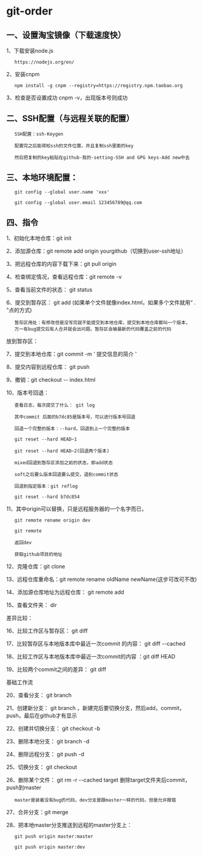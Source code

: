 # git-order

## 一、设置淘宝镜像（下载速度快）

1、下载安装node.js

       https://nodejs.org/en/

2、安装cnpm

       npm install -g cnpm --registry=https://registry.npm.taobao.org

3、检查是否设置成功 cnpm -v，出现版本号则成功

## 二、SSH配置（与远程关联的配置）

       SSH配置：ssh-Keygen

       配置完之后能得知ssh的文件位置，并且复制ssh里面的key

       然后把复制的key粘贴在github-我的-setting-SSH and GPG keys-Add new中去

## 三、本地环境配置：

       git config --global user.name 'xxx'

       git config --global user.email 123456789@qq.com

## 四、指令

1、初始化本地仓库：git init

2、添加源仓库：git remote add origin yourgithub（切换到user-ssh地址）

3、把远程仓库的内容下载下来：git pull origin

4、检查绑定情况，查看远程仓库：git remote -v

5、查看当前文件的状态： git status

6、提交到暂存区： git add (如果单个文件就像index.html，如果多个文件就用“ . ”点的方式)

       暂存区用处：有修改但是没写完就不能提交到本地仓库，提交到本地仓库都叫一个版本，
	   万一有bug提交后有人合并就会出问题。暂存区会被最新的代码覆盖之前的代码

	   
放到暂存区：

7、提交到本地仓库：git commit -m ' 提交信息的简介 '

8、提交内容到远程仓库： git push

9、撤销：git checkout -- index.html

10、版本号回退：

       查看日志，每次提交了什么： git log

       其中commit 后面的b7dc85是版本号，可以进行版本号回退

       回退一个完整的版本：--hard，回退到上一个完整的版本

       git reset --hard HEAD~1

       git reset --hard HEAD~2(回退两个版本)

       mixed回退到暂存区添加之前的状态，即add状态

       soft之后要么版本回退要么提交，退到commit状态

       回退到指定版本：git reflog

       git reset --hard b7dc854

11、其中origin可以替换，只是远程服务器的一个名字而已，

       git remote rename origin dev

       git remote

       返回dev

       获取github项目的地址

12、克隆仓库：git clone

13、远程仓库重命名：git remote rename oldName newName(这步可改可不改)

14、添加源仓库地址为远程仓库： git remote add

15、查看文件夹： dir



差异比较：

16、比较工作区与暂存区： git diff

17、比较暂存区与本地版本库中最近一次commit 的内容： git diff --cached

18、比较工作区与本地版本库中最近一次commit的内容 ：git diff HEAD

19、比较两个commit之间的差异： git diff



基础工作流

20、查看分支： git branch

21、创建新分支： git branch <branchName> ，新建完后要切换分支，然后add，commit，push，最后在github才有显示

22、创建并切换分支： git checkout -b <branchName>

23、删除本地分支： git branch -d <branchName>

24、删除远程分支： git push -d <origin> <branchName>

25、切换分支： git checkout <branchName>

26、删除某个文件： git rm -r --cached target 删除target文件夹后commit，push到master

       master是装着没有bug的代码，dev分支是跟master一样的代码，但是允许报错

27、合并分支：git merge

28、把本地master分支推送到远程的master分支上：

       git push origin master:master

       git push origin master:dev
